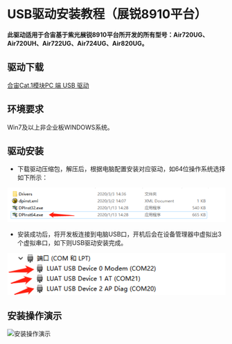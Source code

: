 # USB驱动安装教程（展锐8910平台）

**此驱动适用于合宙基于紫光展锐8910平台所开发的所有型号：Air720UG、Air720UH、Air722UG、Air724UG、Air820UG。**

## 驱动下载

[合宙Cat.1模块PC 端 USB 驱动](https://cdn.openluat-luatcommunity.openluat.com/attachment/20200808183454135_sw_file_20200303181718_8910_module_usb_driver_signed%20_20200303_hezhou.7z)

## 环境要求

Win7及以上非企业板WINDOWS系统。

## 驱动安装

- 下载驱动压缩包，解压后，根据电脑配置安装对应驱动，如64位操作系统选择如下所示：

<img src="../../image/开发工具及使用说明/USB驱动安装教程（展锐8910平台）/20220217162748077_image.png" alt="image.png" style="zoom:150%;" />

- 安装成功后，将开发板连接到电脑USB口，开机后会在设备管理器中虚拟出3个虚拟串口，如下则USB驱动安装完成。

<img src="../../image/开发工具及使用说明/USB驱动安装教程（展锐8910平台）/20220217162401034_image.png" alt="image.png" style="zoom: 150%;" />

## 安装操作演示

![安装操作演示](../../image/开发工具及使用说明/USB驱动安装教程（展锐8910平台）/安装操作演示.gif)

